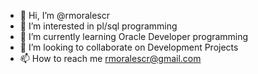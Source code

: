 - 👋 Hi, I’m @rmoralescr
- 👀 I’m interested in pl/sql programming
- 🌱 I’m currently learning Oracle Developer programming
- 💞️ I’m looking to collaborate on Development Projects
- 📫 How to reach me rmoralescr@gmail.com

<!---
rmoralescr/rmoralescr is a ✨ special ✨ repository because its `README.md` (this file) appears on your GitHub profile.
You can click the Preview link to take a look at your changes.
--->
